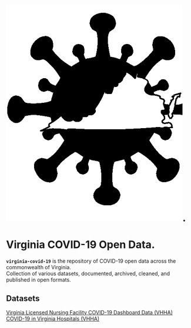 # ![COVID-19 in Virginia](/img/sts-icon-stayhome2-a-invert-bg-white.png?raw=true "COVID-19 in Virginia"). 
# Virginia COVID-19 Open Data.  

**`virginia-covid-19`** is the repository of COVID-19 open data across the commonwealth of Virginia.  
Collection of various datasets, documented, archived, cleaned, and published in open formats.

## Datasets  
[Virginia Licensed Nursing Facility COVID-19 Dashboard Data (VHHA)]()  
[COVID-19 in Virginia Hospitals (VHHA)]()  
